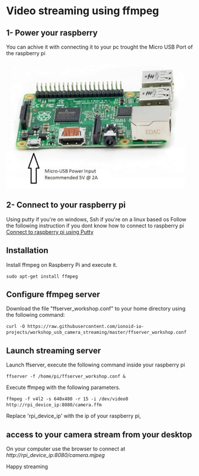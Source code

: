 # Video streaming using ffmpeg

## 1- Power your raspberry

You can achive it with connecting it to your pc trought the Micro USB Port of the raspberry pi

![power](1-min.jpg)

## 2- Connect to your raspberry pi
Using putty if you're on windows, Ssh if you're on a linux based os
Follow the following instruction if you dont know how to connect to raspberry pi
[Connect to raspberry pi using Putty](https://github.com/ionoid-io-projects/workshop/blob/master/doc/od-iot-raspbian-rpi-zero-windows.md#5-first-boot)

## Installation
Install ffmpeg on Raspberry Pi and execute it.

```
sudo apt-get install ffmpeg 
```

## Configure ffmpeg server

Download the file "ffserver_workshop.conf" to your home directory using
the following command:

```
curl -O https://raw.githubusercontent.com/ionoid-io-projects/workshop_usb_camera_streaming/master/ffserver_workshop.conf
```

## Launch streaming server

Launch ffserver, execute the following command inside your raspberry pi
```
ffserver -f /home/pi/ffserver_workshop.conf &
```

Execute ffmpeg with the following parameters.

```
ffmpeg -f v4l2 -s 640x480 -r 15 -i /dev/video0 http://rpi_device_ip:8080/camera.ffm
```
Replace 'rpi_device_ip' with the ip of your raspberry pi, 

## access to your camera stream from your desktop

On your computer use the browser to connect at *http://rpi_device_ip:8080/camera.mjpeg*

Happy streaming
